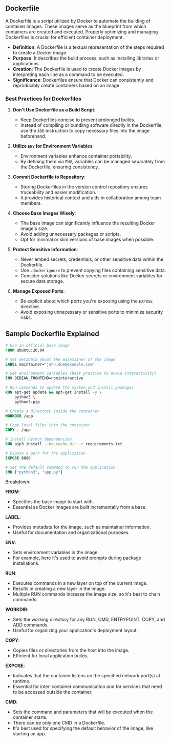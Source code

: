 ## Dockerfile

A Dockerfile is a script utilized by Docker to automate the building of container images. These images serve as the blueprint from which containers are created and executed. Properly optimizing and managing Dockerfiles is crucial for efficient container deployment.

- **Definition**: A Dockerfile is a textual representation of the steps required to create a Docker image.
- **Purpose**: It describes the build process, such as installing libraries or applications.
- **Creation**: The Dockerfile is used to create Docker images by interpreting each line as a command to be executed.
- **Significance**: Dockerfiles ensure that Docker can consistently and reproducibly create containers based on an image.

### Best Practices for Dockerfiles

1. **Don't Use Dockerfile as a Build Script**:
    - Keep Dockerfiles concise to prevent prolonged builds.
    - Instead of compiling or bundling software directly in the Dockerfile, use the `ADD` instruction to copy necessary files into the image beforehand.
  
2. **Utilize `ENV` for Environment Variables**:
    - Environment variables enhance container portability.
    - By defining them via `ENV`, variables can be managed separately from the Dockerfile, ensuring consistency.

3. **Commit Dockerfile to Repository**:
    - Storing Dockerfiles in the version control repository ensures traceability and easier modification.
    - It provides historical context and aids in collaboration among team members.

4. **Choose Base Images Wisely**:
    - The base image can significantly influence the resulting Docker image's size.
    - Avoid adding unnecessary packages or scripts.
    - Opt for minimal or slim versions of base images when possible.

5. **Protect Sensitive Information**:
    - Never embed secrets, credentials, or other sensitive data within the Dockerfile.
    - Use `.dockerignore` to prevent copying files containing sensitive data.
    - Consider solutions like Docker secrets or environment variables for secure data storage.

6. **Manage Exposed Ports**:
    - Be explicit about which ports you're exposing using the `EXPOSE` directive.
    - Avoid exposing unnecessary or sensitive ports to minimize security risks.

## Sample Dockerfile Explained

```Dockerfile
# Use an official base image
FROM ubuntu:20.04

# Set metadata about the maintainer of the image
LABEL maintainer="john.doe@example.com"

# Set environment variables (best practice to avoid interactivity)
ENV DEBIAN_FRONTEND=noninteractive

# Run commands to update the system and install packages
RUN apt-get update && apt-get install -y \
    python3 \
    python3-pip

# Create a directory inside the container
WORKDIR /app

# Copy local files into the container
COPY . /app

# Install Python dependencies
RUN pip3 install --no-cache-dir -r requirements.txt

# Expose a port for the application
EXPOSE 8080

# Set the default command to run the application
CMD ["python3", "app.py"]
```

Breakdown:

**FROM**:
- Specifies the base image to start with.
- Essential as Docker images are built incrementally from a base.

**LABEL**:
- Provides metadata for the image, such as maintainer information.
- Useful for documentation and organizational purposes.

**ENV**:
- Sets environment variables in the image.
- For example, here it's used to avoid prompts during package installations.

**RUN**:
- Executes commands in a new layer on top of the current image.
- Results in creating a new layer in the image.
- Multiple RUN commands increase the image size, so it's best to chain commands.

**WORKDIR**:
- Sets the working directory for any RUN, CMD, ENTRYPOINT, COPY, and ADD commands.
- Useful for organizing your application's deployment layout.

**COPY**:
- Copies files or directories from the host into the image.
- Efficient for local application builds.

**EXPOSE**:
- Indicates that the container listens on the specified network port(s) at runtime.
- Essential for inter-container communication and for services that need to be accessed outside the container.

**CMD**:
- Sets the command and parameters that will be executed when the container starts.
- There can be only one CMD in a Dockerfile.
- It's best used for specifying the default behavior of the image, like starting an app.
